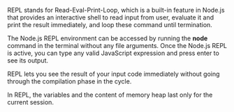 REPL stands for Read-Eval-Print-Loop, which is a built-in feature in Node.js that provides an interactive shell to read input from user, evaluate it and print the result immediately, and loop these command until termination.

The Node.js REPL environment can be accessed by running the **node** command in the terminal without any file arguments. Once the Node.js REPL is active, you can type any valid JavaScript expression and press enter to see its output.

REPL lets you see the result of your input code immediately without going through the compilation phase in the cycle.

In REPL, the variables and the content of memory heap last only for the current session.
